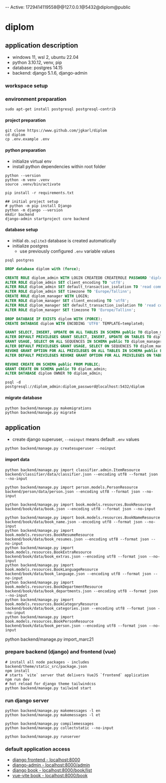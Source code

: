 -- Active: 1729414119558@@127.0.0.1@5432@diplom@public
# diplom

## application description

* windows 11, wsl 2, ubuntu 22.04
* python 3.10.12, venv, pip
* database: postgres 14.15
* backend: django 5.1.6, django-admin

### workspace setup

### environment preparation
```shell
sudo apt-get install postgresql postgresql-contrib
```

#### project preparation
```shell
git clone https://www.github.com/jgkarl/diplom 
cd diplom
cp .env.example .env
```

#### python preparation 
  * initialize virtual env
  * install python dependencies within root folder

```shell
python --version
python -m venv .venv 
source .venv/bin/activate

pip install -r requirements.txt

## initial project setup
# python -m pip install Django
python -m django --version
mkdir backend
django-admin startproject core backend
```

#### database setup
* initial ``db.sqlite3`` database is created automatically
* initialize postgres
  * use previously configured ``.env`` variable values

```shell
psql postgres
```

```sql
DROP database diplom with (force);

CREATE ROLE diplom_admin WITH LOGIN CREATEDB CREATEROLE PASSWORD 'diplom_password';
ALTER ROLE diplom_admin SET client_encoding TO 'utf8';
ALTER ROLE diplom_admin SET default_transaction_isolation TO 'read committed';
ALTER ROLE diplom_admin SET timezone TO 'Europe/Tallinn';
CREATE ROLE diplom_manager WITH LOGIN;
ALTER ROLE diplom_manager SET client_encoding TO 'utf8';
ALTER ROLE diplom_manager SET default_transaction_isolation TO 'read committed';
ALTER ROLE diplom_manager SET timezone TO 'Europe/Tallinn';

DROP DATABASE IF EXISTS diplom WITH (FORCE);
CREATE DATABASE diplom WITH ENCODING 'UTF8' TEMPLATE=template0;

GRANT SELECT, INSERT, UPDATE ON ALL TABLES IN SCHEMA public TO diplom_manager;
ALTER DEFAULT PRIVILEGES GRANT SELECT, INSERT, UPDATE ON TABLES TO diplom_manager;
GRANT USAGE, SELECT ON ALL SEQUENCES IN SCHEMA public TO diplom_manager;
ALTER DEFAULT PRIVILEGES GRANT USAGE, SELECT ON SEQUENCES TO diplom_manager;
REVOKE GRANT OPTION FOR ALL PRIVILEGES ON ALL TABLES IN SCHEMA public FROM diplom_manager;
ALTER DEFAULT PRIVILEGES REVOKE GRANT OPTION FOR ALL PRIVILEGES ON TABLES FROM diplom_manager;

REVOKE CREATE ON SCHEMA public FROM PUBLIC;
GRANT CREATE ON SCHEMA public TO diplom_admin;
ALTER DATABASE diplom OWNER TO diplom_admin;
```

```shell
psql -d postgresql://diplom_admin:diplom_password@localhost:5432/diplom
```

#### migrate database
```shell
python backend/manage.py makemigrations 
python backend/manage.py migrate
```

## application
* create django superuser, ``--noinput`` means default ``.env`` values
```shell
python backend/manage.py createsuperuser --noinput
```

#### import data
```shell
python backend/manage.py import classifier.admin.ItemResource backend/classifier/data/classifier.json --encoding utf8 --format json --no-input

python backend/manage.py import person.models.PersonResource backend/person/data/person.json --encoding utf8 --format json --no-input

python backend/manage.py import book.models.resources.BookResource backend/book/data/book.json --encoding utf8 --format json --no-input

python backend/manage.py import book.models.resources.BookNameResource backend/book/data/book_name.json --encoding utf8 --format json --no-input
python backend/manage.py import book.models.resources.BookResumeResource backend/book/data/book_resumes.json --encoding utf8 --format json --no-input
python backend/manage.py import book.models.resources.BookExtraResource backend/book/data/book_extras.json --encoding utf8 --format json --no-input
python backend/manage.py import book.models.resources.BookLanguageResource backend/book/data/book_language.json --encoding utf8 --format json --no-input
python backend/manage.py import book.models.resources.BookDepartmentResource backend/book/data/book_departments.json --encoding utf8 --format json --no-input
python backend/manage.py import book.models.resources.BookCategoryResource backend/book/data/book_categories.json --encoding utf8 --format json --no-input
python backend/manage.py import book.models.resources.BookPersonResource backend/book/data/book_person.json --encoding utf8 --format json --no-input
```

python backend/manage.py import_marc21 

### prepare backend (django) and frontend (vue)
```shell
# install all node packages - includes backend/theme/static_src/package.json
npm install 
# starts `vite` server that delivers VueJS `frontend` application
npm run dev
# hot reload for django theme tailwindcss
python backend/manage.py tailwind start
```

### run django server
```shell
python backend/manage.py makemessages -l en
python backend/manage.py makemessages -l et

python backend/manage.py compilemessages
python backend/manage.py collectstatic --no-input

python backend/manage.py runserver
```

### default application access
* [django frontend - localhost:8000](http://127.0.0.1:8000)
* [django-admin - localhost:8000/admin](http://127.0.0.1:8000/admin)
* [django book - localhost:8000/book/list](http://127.0.0.1:8000/book/list)
* [vue-vite book - localhost:8000/book](http://127.0.0.1:8000/book)